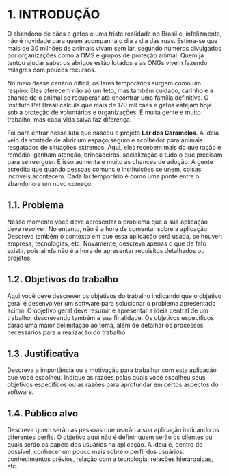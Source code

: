 # 1. INTRODUÇÃO

   O abandono de cães e gatos é uma triste realidade no Brasil e, infelizmente, não é novidade para quem acompanha o dia a dia das ruas. Estima-se que mais de 30 milhões de animais vivam sem lar, segundo números divulgados por organizações como a OMS e grupos de proteção animal. Quem já tentou ajudar sabe: os abrigos estão lotados e as ONGs vivem fazendo milagres com poucos recursos.

   No meio desse cenário difícil, os lares temporários surgem como um respiro. Eles oferecem não só um teto, mas também cuidado, carinho e a chance de o animal se recuperar até encontrar uma família definitiva. O Instituto Pet Brasil calcula que mais de 170 mil cães e gatos estejam hoje sob a proteção de voluntários e organizações. É muita gente e muito trabalho, mas cada vida salva faz diferença.

   Foi para entrar nessa luta que nasceu o projeto **Lar dos Caramelos**. A ideia veio da vontade de abrir um espaço seguro e acolhedor para animais resgatados de situações extremas. Aqui, eles recebem mais do que ração e remédio: ganham atenção, brincadeiras, socialização e tudo o que precisam para se reerguer. E isso aumenta e muito as chances de adoção.
A gente acredita que quando pessoas comuns e instituições se unem, coisas incríveis acontecem. Cada lar temporário é como uma ponte entre o abandono e um novo começo. 


## 1.1. Problema

Nesse momento você deve apresentar o problema que a sua aplicação deve resolver. No entanto, não é a hora de comentar sobre a aplicação. 
Descreva também o contexto em que essa aplicação será usada, se houver: empresa, tecnologias, etc. Novamente, descreva apenas o que de fato existir, pois ainda não é a hora de apresentar requisitos detalhados ou projetos.

## 1.2. Objetivos do trabalho

Aqui você deve descrever os objetivos do trabalho indicando que o objetivo geral é desenvolver um software para solucionar o problema apresentado acima. O objetivo geral deve resumir e apresentar a ideia central de um trabalho, descrevendo também a sua finalidade. Os objetivos específicos darão uma maior delimitação ao tema, além de detalhar os processos necessários para a realização do trabalho.

## 1.3. Justificativa

Descreva a importância ou a motivação para trabalhar com esta aplicação que você escolheu. Indique as razões pelas quais você escolheu seus objetivos específicos ou as razões para aprofundar em certos aspectos do software.

## 1.4. Público alvo

Descreva quem serão as pessoas que usarão a sua aplicação indicando os diferentes perfis. O objetivo aqui não é definir quem serão os clientes ou quais serão os papéis dos usuários na aplicação. A ideia é, dentro do possível, conhecer um pouco mais sobre o perfil dos usuários: conhecimentos prévios, relação com a tecnologia, relações hierárquicas, etc.
